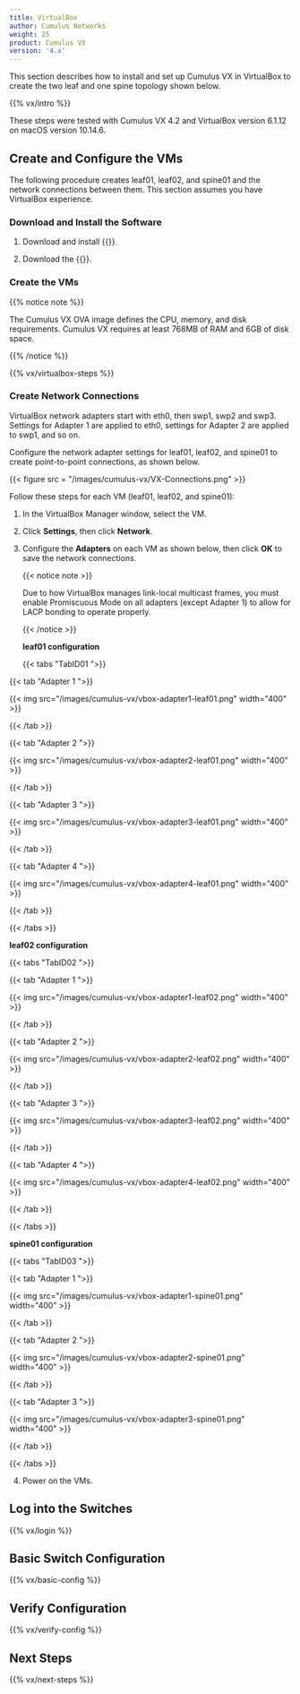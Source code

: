 ```yaml
---
title: VirtualBox
author: Cumulus Networks
weight: 25
product: Cumulus VX
version: '4.x'
---
```

This section describes how to install and set up Cumulus VX in VirtualBox to create the two leaf and one spine topology shown below.

{{% vx/intro %}}

These steps were tested with Cumulus VX 4.2 and VirtualBox version 6.1.12 on macOS version 10.14.6.

## Create and Configure the VMs

The following procedure creates leaf01, leaf02, and spine01 and the network connections between them. This section assumes you have VirtualBox experience.

### Download and Install the Software

1. Download and install {{<exlink url="https://www.virtualbox.org/wiki/Downloads" text="VirtualBox">}}.

2. Download the {{<exlink url="https://cumulusnetworks.com/products/cumulus-vx/download/" text="OVA VirtualBox image">}}.

### Create the VMs

{{% notice note %}}

The Cumulus VX OVA image defines the CPU, memory, and disk requirements. Cumulus VX requires at least 768MB of RAM and 6GB of disk space.

{{% /notice %}}

{{% vx/virtualbox-steps %}}

### Create Network Connections

VirtualBox network adapters start with eth0, then swp1, swp2 and swp3. Settings for Adapter 1 are applied to eth0, settings for Adapter 2 are applied to swp1, and so on.

Configure the network adapter settings for leaf01, leaf02, and spine01 to create point-to-point connections, as shown below.

{{< figure src = "/images/cumulus-vx/VX-Connections.png" >}}

Follow these steps for each VM (leaf01, leaf02, and spine01):

1. In the VirtualBox Manager window, select the VM.

2. Click **Settings**, then click **Network**.

3. Configure the **Adapters** on each VM as shown below, then click **OK** to save the network connections.

   {{< notice note >}}

   Due to how VirtualBox manages link-local multicast frames, you must enable Promiscuous Mode on all adapters (except Adapter 1) to allow for LACP bonding to operate properly.

   {{< /notice >}}

   **leaf01 configuration**

      {{< tabs "TabID01 ">}}

{{< tab "Adapter 1 ">}}

{{< img src="/images/cumulus-vx/vbox-adapter1-leaf01.png" width="400" >}}

{{< /tab >}}

{{< tab "Adapter 2 ">}}

{{< img src="/images/cumulus-vx/vbox-adapter2-leaf01.png" width="400" >}}

{{< /tab >}}

{{< tab "Adapter 3 ">}}

{{< img src="/images/cumulus-vx/vbox-adapter3-leaf01.png" width="400" >}}

{{< /tab >}}

{{< tab "Adapter 4 ">}}

{{< img src="/images/cumulus-vx/vbox-adapter4-leaf01.png"  width="400" >}}

{{< /tab >}}

{{< /tabs >}}

   **leaf02 configuration**

   {{< tabs "TabID02 ">}}

{{< tab "Adapter 1 ">}}

{{< img src="/images/cumulus-vx/vbox-adapter1-leaf02.png"  width="400" >}}

{{< /tab >}}

{{< tab "Adapter 2 ">}}

{{< img src="/images/cumulus-vx/vbox-adapter2-leaf02.png"  width="400" >}}

{{< /tab >}}

{{< tab "Adapter 3 ">}}

{{< img src="/images/cumulus-vx/vbox-adapter3-leaf02.png"  width="400" >}}

{{< /tab >}}

{{< tab "Adapter 4 ">}}

{{< img src="/images/cumulus-vx/vbox-adapter4-leaf02.png"  width="400" >}}

{{< /tab >}}

{{< /tabs >}}

   **spine01 configuration**

   {{< tabs "TabID03 ">}}

{{< tab "Adapter 1 ">}}

{{< img src="/images/cumulus-vx/vbox-adapter1-spine01.png"  width="400" >}}

{{< /tab >}}

{{< tab "Adapter 2 ">}}

{{< img src="/images/cumulus-vx/vbox-adapter2-spine01.png"  width="400" >}}

{{< /tab >}}

{{< tab "Adapter 3 ">}}

{{< img src="/images/cumulus-vx/vbox-adapter3-spine01.png"  width="400" >}}

{{< /tab >}}

{{< /tabs >}}

4. Power on the VMs.

## Log into the Switches

{{% vx/login %}}

## Basic Switch Configuration

{{% vx/basic-config %}}

## Verify Configuration

{{% vx/verify-config %}}

## Next Steps

{{% vx/next-steps %}}
